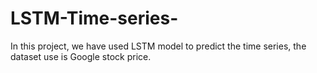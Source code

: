 # LSTM-Time-series-
In this project, we have used LSTM model to predict the time series, the dataset use is Google stock price.
